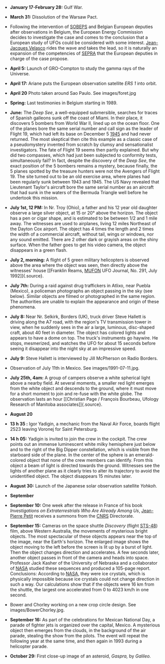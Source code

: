 ﻿

-   **January 17-February 28:** Gulf War.


-   **March 31:** Dissolution of the Warsaw Pact.


- Following the intervention of [SOBEPS](SOBEPS.html) and Belgian European deputies after observations in Belgium, the European Energy Commission decides to investigate the case and comes to the conclusion that a European study of UFOs could be considered with some interest. [Jean-Jacques Velasco](VelascoJeanJacques.html) rides the wave and takes the lead, so it is naturally an expansion of the competencies of [SEPRA](SEPRA.html) that the European deputies in charge of the case propose.


-   **April 5:** Launch of GRO-Compton to study the gamma rays of the Universe.


-   **April 17:** Ariane puts the European observation satellite *ERS 1* into orbit.

- **April 20** Photo taken around Sao Paulo. See images/foret.jpg


-   **Spring:** Last testimonies in Belgium starting in 1989.


-   **June:** The *Deep See*, a well-equipped submersible, searches for
    traces of Spanish galleons sunk off the coast of Miami. In their
    place, it discovers 5 bombers from World War II, lined up on the
    ocean floor. One of the planes bore the same serial number and
    call sign as the leader of Flight 19, which had left its base on
    December 5 [1945](1945.html) and had never returned. The most
    skeptical then cite this example as a classic case of a
    pseudomystery invented from scratch by clumsy and sensationalist
    investigators. The fate of Flight 19 seems then partly explained.
    But why did two compasses, which had just been subjected to
    conformity tests, simultaneously fail? In fact, despite the
    discovery of the *Deep See*, the exact position of the 5 bombers
    remains a mystery, because finally, the 5 planes spotted by the
    treasure hunters were not the Avengers of Flight 19. The site
    turned out to be an old exercise area, where planes had been
    regularly sunk between 1943 and 1945. The US Navy revealed that
    Lieutenant Taylor's aircraft bore the same serial number as an
    aircraft that had sunk in the waters of the Bermuda Triangle well
    before he undertook this mission.


-   **July 1st, 12 PM:** In Nr. Troy (Ohio), a father and his 12 year old
    daughter observe a large silver object, at 15 or 20° above the
    horizon. The object has a pen or cigar shape, and is estimated to be
    between 1/2 and 1 mile away. The witnesses are used to airplanes,
    living 12 miles Northeast of the Dayton Cox airport. The object has
    4 times the length and 2 times the width of a commercial aircraft,
    without tail, wings or windows, nor any sound emitted. There are 2
    other dark or grayish areas on the shiny surface. When the father
    goes to get his video camera, the object disappears in a green flash.


-   **July 2, morning:** A flight of 5 green military helicopters is observed above the area where the object was seen, then directly above the witnesses' house [[Franklin Reams, [MUFON](MUFON.html) UFO Journal, No. 291, July 1992]]{.source}.


-   **July 7th:** During a raid against drug traffickers in Atlixo, near Puebla (Mexico), a policeman photographs an object passing in the sky (see below). Similar objects are filmed or photographed in the same region. The authorities are unable to explain the appearance and origin of these phenomena.


-   **July 8:** Near Nr. Selkirk, Borders (UK), truck driver Steve Hallett is driving along the A7 road, with the region's TV transmission tower in view, when he suddenly sees in the air a large, luminous, disc-shaped craft, about 40 feet in diameter. The object has colored lights and appears to have a dome on top. The truck's instruments go haywire. He stops, mesmerized, and watches the UFO for about 15 seconds before seeing it disappear into the night sky at an impressive speed.


-   **July 9:** Steve Hallett is interviewed by Jill McPherson on Radio Borders.

- Observation of July 11th in Mexico. See images/1991-07-11.jpg.


- **July 25th, 4am:** A group of campers observe a white spherical light above a nearby field. At several moments, a smaller red light emerges from the white object and descends to the ground, where it must move for a short moment to join and re-fuse with the white globe. The observation lasts an hour [\[Christian Page / François Bourbeau, Ufology Research of Manitoba associates\]]{.source}.


- **August 20**


-   **13 h 35 :** Igor Yadigin, a mechanic from the Naval Air Force,
    boards flight 2523 leaving Voronej for
    Saint Petersburg.


-   **14 h 05:** Yadigin is invited to join the crew in the cockpit. The crew points out an immense luminescent white milky hemisphere just below and to the right of the Big Dipper constellation, which is visible from the starboard side of the plane. In the center of the sphere is an emerald-colored object that none of the crew members can identify. From this object a beam of light is directed towards the ground. Witnesses see the lights of another plane as it clearly tries to alter its trajectory to avoid the unidentified object. The object disappears 15 minutes later.


-   **August 30:** Launch of the Japanese solar observation satellite *Yohkoh*.

- **September**


-   **September 10:** One week after the release in France of his book *Investigations on Extraterrestrials Who Are Already Among Us*, [Jean-Pierre Petit](PetitJeanPierre.html) receives a summons from the [CNRS](CNRS.html) Directorate.

-   **September 15:** Cameras on the space shuttle *Discovery* (flight [STS-48](1991-09-15_STS48.html)) film, above Western Australia, the movements of mysterious bright objects. The most spectacular of these objects appears near the top of the image, near the Earth's horizon. The enlarged image shows the object moving to the left before the screen is lit up by a burst of light. Then the object changes direction and accelerates. A few seconds later, another object passes in front of the camera and heads into space. Professor Jack Kasher of the University of Nebraska and a collaborator of [NASA](NASA.html) studied these sequences and produced a 105-page report. Conclusions: According to [NASA](NASA.html), they were ice crystals, which is physically impossible because ice crystals could not change direction in such a way. Our calculations show that if the objects were 16 km from the shuttle, the largest one accelerated from 0 to 4023 km/h in one second.

- Bower and Chorley working on a new crop circle design. See images/BowerChorley.jpg.

-   **September 16:** As part of the celebrations for Mexican National Day, a parade of fighter jets is organized over the capital, Mexico. A mysterious object then emerges from the clouds, in the background of the air parade, stealing the show from the pilots. The event will repeat the following year at the same time, and then again in 1993 during a helicopter parade.


-   **October 29:** First close-up image of an asteroid, *Gaspra,* by *Galileo.*
